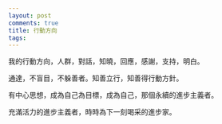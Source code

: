 ```yaml
---
layout: post
comments: true
title: 行動方向
tags: 
---
```

我的行動方向，人群，對話，知曉，回應，感謝，支持，明白。

通達，不盲目，不躲善者。知善立行，知善得行動方針。

有中心思想，成為自己為目標，成為自己，那個永續的進步主義者。

充滿活力的進步主義者，時時為下一刻喝采的進步家。

